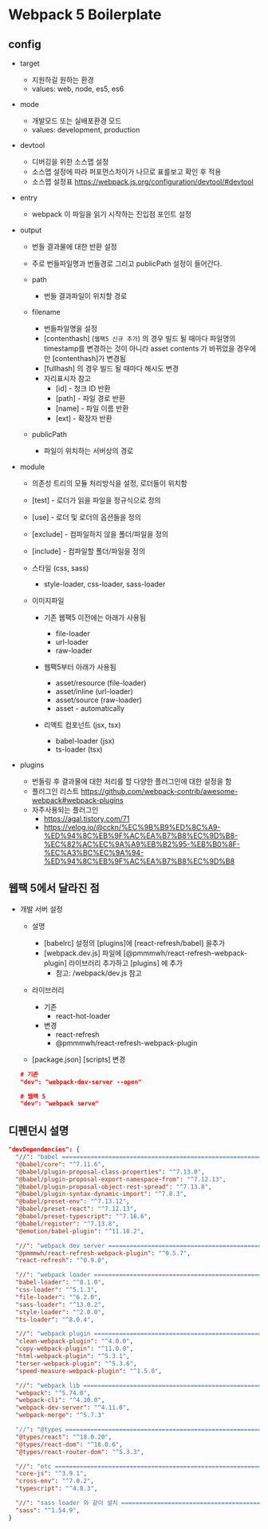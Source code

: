# Webpack 5 Boilerplate

## config

- target

  - 지원하길 원하는 환경
  - values: web, node, es5, es6

- mode

  - 개발모드 또는 실배포환경 모드
  - values: development, production

- devtool

  - 디버깅을 위한 소스맵 설정
  - 소스맵 설정에 따라 퍼포먼스차이가 나므로 표를보고 확인 후 적용
  - 소스맵 설정표
    <https://webpack.js.org/configuration/devtool/#devtool>

- entry

  - webpack 이 파일을 읽기 시작하는 진입점 포인트 설정

- output

  - 번들 결과물에 대한 반환 설정
  - 주로 번들파일명과 번들경로 그리고 publicPath 설정이 들어간다.
  - path
    - 번들 결과파일이 위치할 경로
  - filename
    - 번들파일명을 설정
    - [contenthash] (`웹팩5 신규 추가`) 의 경우 빌드 될 때마다 파일명의 timestamp를 변경하는 것이 아니라 asset contents 가 바뀌었을 경우에만 [contenthash]가 변경됨
    - [fullhash] 의 경우 빌드 될 때마다 해시도 변경
    - 자리표시자 참고
      - [id] - 청크 ID 반환
      - [path] - 파일 경로 반환
      - [name] - 파일 이름 반환
      - [ext] - 확장자 반환
  - publicPath

    - 파일이 위치하는 서버상의 경로

- module

  - 의존성 트리의 모듈 처리방식을 설정, 로더들이 위치함
  - [test] - 로더가 읽을 파일을 정규식으로 정의
  - [use] - 로더 및 로더의 옵션들을 정의
  - [exclude] - 컴파일하지 않을 폴더/파일을 정의
  - [include] - 컴파일할 폴더/파일을 정의
  - 스타일 (css, sass)
    - style-loader, css-loader, sass-loader
  - 이미지파일

    - 기존 웹팩5 이전에는 아래가 사용됨

      - file-loader
      - url-loader
      - raw-loader

    - 웹팩5부터 아래가 사용됨

      - asset/resource (file-loader)
      - asset/inline (url-loader)
      - asset/source (raw-loader)
      - asset - automatically

    - 리액트 컴포넌트 (jsx, tsx)
      - babel-loader (jsx)
      - ts-loader (tsx)

- plugins

  - 번들링 후 결과물에 대한 처리를 할 다양한 플러그인에 대한 설정을 함
  - 플러그인 리스트
    <https://github.com/webpack-contrib/awesome-webpack#webpack-plugins>
  - 자주사용되는 플러그인
    - <https://agal.tistory.com/71>
    - <https://velog.io/@cckn/%EC%9B%B9%ED%8C%A9-%ED%94%8C%EB%9F%AC%EA%B7%B8%EC%9D%B8-%EC%82%AC%EC%9A%A9%EB%B2%95-%EB%B0%8F-%EC%A3%BC%EC%9A%94-%ED%94%8C%EB%9F%AC%EA%B7%B8%EC%9D%B8>

## 웹팩 5에서 달라진 점

- 개발 서버 설정

  - 설명

    - [babelrc] 설정의 [plugins]에 [react-refresh/babel] 을추가
    - [webpack.dev.js] 파일에 [@pmmmwh/react-refresh-webpack-plugin] 라이브러리 추가하고 [plugins] 에 추가
      - 참고: /webpack/dev.js 참고

  - 라이브러리

    - 기존
      - react-hot-loader
    - 변경
      - react-refresh
      - @pmmmwh/react-refresh-webpack-plugin

  - [package.json] [scripts] 변경

  ```json
  # 기존
  "dev": "webpack-dev-server --open"

  # 웹팩 5
  "dev": "webpack serve"
  ```

## 디펜던시 설명

```json
"devDependencies": {
  "//": "babel =====================================================================",
  "@babel/core": "^7.11.6",
  "@babel/plugin-proposal-class-properties": "^7.13.0",
  "@babel/plugin-proposal-export-namespace-from": "^7.12.13",
  "@babel/plugin-proposal-object-rest-spread": "^7.13.8",
  "@babel/plugin-syntax-dynamic-import": "^7.8.3",
  "@babel/preset-env": "^7.13.12",
  "@babel/preset-react": "^7.12.13",
  "@babel/preset-typescript": "^7.18.6",
  "@babel/register": "^7.13.8",
  "@emotion/babel-plugin": "^11.10.2",

  "//": "webpack dev server ========================================================",
  "@pmmmwh/react-refresh-webpack-plugin": "^0.5.7",
  "react-refresh": "^0.9.0",

  "//": "webpack loader ============================================================",
  "babel-loader": "^8.1.0",
  "css-loader": "^5.1.3",
  "file-loader": "^6.2.0",
  "sass-loader": "^13.0.2",
  "style-loader": "^2.0.0",
  "ts-loader": "^8.0.4",

  "//": "webpack plugin ============================================================",
  "clean-webpack-plugin": "^4.0.0",
  "copy-webpack-plugin": "^11.0.0",
  "html-webpack-plugin": "^5.3.1",
  "terser-webpack-plugin": "^5.3.6",
  "speed-measure-webpack-plugin": "^1.5.0",

  "//": "webpack lib ===============================================================",
  "webpack": "^5.74.0",
  "webpack-cli": "^4.10.0",
  "webpack-dev-server": "^4.11.0",
  "webpack-merge": "^5.7.3"

  "//": "@types ====================================================================",
  "@types/react": "^18.0.20",
  "@types/react-dom": "^18.0.6",
  "@types/react-router-dom": "^5.3.3",

  "//": "etc ========================================================================",
  "core-js": "^3.9.1",
  "cross-env": "^7.0.2",
  "typescript": "^4.8.3",

  "//": "sass loader 와 같이 설치 ======================================================",
  "sass": "^1.54.9",
}
```
